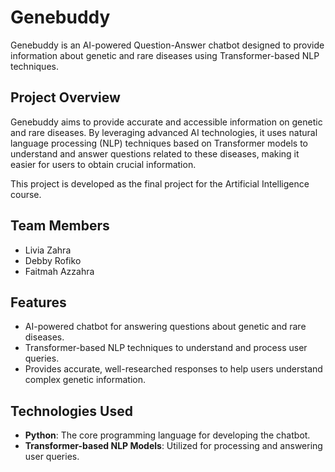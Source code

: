 # Genebuddy

Genebuddy is an AI-powered Question-Answer chatbot designed to provide information about genetic and rare diseases using Transformer-based NLP techniques.

## Project Overview
Genebuddy aims to provide accurate and accessible information on genetic and rare diseases. By leveraging advanced AI technologies, it uses natural language processing (NLP) techniques based on Transformer models to understand and answer questions related to these diseases, making it easier for users to obtain crucial information.

This project is developed as the final project for the Artificial Intelligence course.

## Team Members
- Livia Zahra
- Debby Rofiko
- Faitmah Azzahra

## Features
- AI-powered chatbot for answering questions about genetic and rare diseases.
- Transformer-based NLP techniques to understand and process user queries.
- Provides accurate, well-researched responses to help users understand complex genetic information.

## Technologies Used
- **Python**: The core programming language for developing the chatbot.
- **Transformer-based NLP Models**: Utilized for processing and answering user queries.
